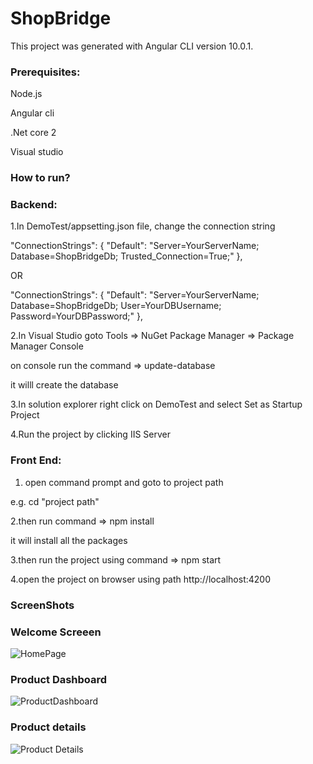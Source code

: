 # ShopBridge

This project was generated with Angular CLI version 10.0.1.

### Prerequisites:
Node.js

Angular cli

.Net core 2

Visual studio

### How to run?

### Backend:
1.In DemoTest/appsetting.json file, change the connection string

"ConnectionStrings": { "Default": "Server=YourServerName; Database=ShopBridgeDb; Trusted_Connection=True;" },

OR

"ConnectionStrings": { "Default": "Server=YourServerName; Database=ShopBridgeDb; User=YourDBUsername; Password=YourDBPassword;" },

2.In Visual Studio goto Tools => NuGet Package Manager => Package Manager Console

on console run the command  => update-database

it willl create the database

3.In solution explorer right click on DemoTest and select Set as Startup Project

4.Run the project by clicking IIS Server

### Front End:
1. open command prompt and goto to project path

e.g.  cd "project path"

2.then run command => npm install

it will install all the packages

3.then run the project using command => npm start

4.open the project on browser using path http://localhost:4200

### ScreenShots

### Welcome Screeen
![HomePage](https://user-images.githubusercontent.com/46746296/107316815-7211d080-6abf-11eb-99f7-373ea59242f9.png)

### Product Dashboard
![ProductDashboard](https://user-images.githubusercontent.com/46746296/107316973-c6b54b80-6abf-11eb-88f4-40f6def22324.png)

### Product details
![Product Details](https://user-images.githubusercontent.com/46746296/107317089-fd8b6180-6abf-11eb-810c-89a0482f6a7a.png)
